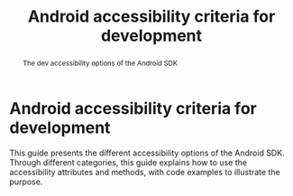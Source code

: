 ﻿---
title: "Android accessibility criteria for development"
abstract: "The dev accessibility options of the Android SDK"
displayToc: false
---

# Android accessibility criteria for development

This guide presents the different accessibility options of the Android SDK. Through different categories, this guide explains how to use the accessibility attributes and methods, with code examples to illustrate the purpose.